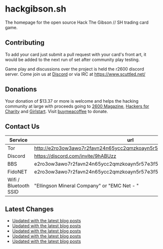 # hackgibson.sh
The homepage for the open source Hack The Gibson // SH trading card game.


## Contributing

To add your card just submit a pull request with your card's front art, it would be added to the next run of set after community play testing.

Game play and discussions over the project is held the r2600 discord server. Come join us at [Discord](https://discord.com/invite/9hABUzz) or via IRC at https://www.scuttled.net/


## Donations

Your donation of $13.37 or more is welcome and helps the hacking community at large with proceeds going to [2600 Magazine](https://2600.com/), [Hackers for Charity](https://hackersforcharity.org) and [Girlstart](https://girlstart.org).  Visit [buymeacoffee](https://www.buymeacoffee.com/hackgibson.sh) to donate.


## Contact Us

Service | url
-|-
Tor | http://e2ro3ow3awo7r2favn24n65ycc2qmzkoayn5r57e3f56nvjwdcgg32ad.onion
Discord | https://discord.com/invite/9hABUzz
BBS | e2ro3ow3awo7r2favn24n65ycc2qmzkoayn5r57e3f56nvjwdcgg32ad.onion:23
FidoNET | e2ro3ow3awo7r2favn24n65ycc2qmzkoayn5r57e3f56nvjwdcgg32ad.onion:24554
Wifi / Bluetooth SSID | "Ellingson Mineral Company" or "EMC Net - <fidonet address>"

## Latest Changes
<!-- BLOG-POST-LIST:START -->
- [Updated with the latest blog posts](https://github.com/DFW2600/hackgibson.sh/commit/52997b120148f611d84591804976843199c1ea21)
- [Updated with the latest blog posts](https://github.com/DFW2600/hackgibson.sh/commit/c1dd1d3e582ef15a12b61737ac8c1d29c7f84e94)
- [Updated with the latest blog posts](https://github.com/DFW2600/hackgibson.sh/commit/778ff9719c627cd95ca2cd1afb205fab6eff22dd)
- [Updated with the latest blog posts](https://github.com/DFW2600/hackgibson.sh/commit/a257710acfb703c3ee9f7ec7bb2d701e7c60a469)
- [Updated with the latest blog posts](https://github.com/DFW2600/hackgibson.sh/commit/0d50b5230b43da5bfab82778b6dae5c06a402578)
<!-- BLOG-POST-LIST:END -->
